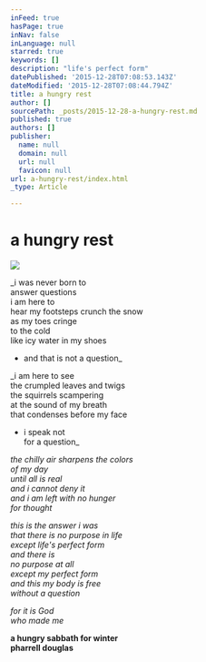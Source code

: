 ```yaml
---
inFeed: true
hasPage: true
inNav: false
inLanguage: null
starred: true
keywords: []
description: "life's perfect form"
datePublished: '2015-12-28T07:08:53.143Z'
dateModified: '2015-12-28T07:08:44.794Z'
title: a hungry rest
author: []
sourcePath: _posts/2015-12-28-a-hungry-rest.md
published: true
authors: []
publisher:
  name: null
  domain: null
  url: null
  favicon: null
url: a-hungry-rest/index.html
_type: Article

---
```

# a hungry rest
![](https://the-grid-user-content.s3-us-west-2.amazonaws.com/485f676f-dfe2-45fa-8b39-6d05e3535b1c.gif)

_i was never born to  
answer questions  
i am here to  
hear my footsteps crunch the snow  
as my toes cringe  
to the cold  
like icy water in my shoes  
- and that is not a question_

_i am here to see  
the crumpled leaves and twigs  
the squirrels scampering  
at the sound of my breath  
that condenses before my face  
- i speak not  
for a question_

_the chilly air sharpens the colors  
of my day  
until all is real  
and i cannot deny it  
and i am left with no hunger  
for thought_

_this is the answer i was  
that there is no purpose in life  
except life's perfect form  
and there is  
no purpose at all  
except my perfect form  
and this my body is free  
without a question_

_for it is God  
who made me_

**a hungry sabbath for winter  
pharrell douglas**